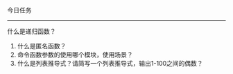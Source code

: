 今日任务

---

什么是递归函数？

1. 什么是匿名函数？
2. 命令函数参数的使用哪个模块，使用场景？
3. 什么是列表推导式？请简写一个列表推导式，输出1-100之间的偶数？







